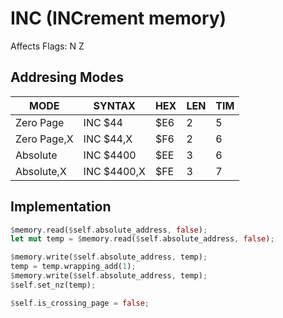 # INC (INCrement memory)

Affects Flags: N Z

## Addresing Modes

|MODE        |SYNTAX       |HEX |LEN |TIM|
|------------|-------------|----|----|---|
|Zero Page   |INC $44      |$E6 |2   |5  |
|Zero Page,X |INC $44,X    |$F6 |2   |6  |
|Absolute    |INC $4400    |$EE |3   |6  |
|Absolute,X  |INC $4400,X  |$FE |3   |7  |

## Implementation

```rs
$memory.read($self.absolute_address, false);
let mut temp = $memory.read($self.absolute_address, false);

$memory.write($self.absolute_address, temp);
temp = temp.wrapping_add(1);
$memory.write($self.absolute_address, temp);
$self.set_nz(temp);

$self.is_crossing_page = false;
```
